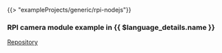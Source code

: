 {{> "exampleProjects/generic/rpi-nodejs"}}

### RPI camera module example in {{ $language_details.name }}
[Repository](https://github.com/resin-io-projects/resin-rpi-nodejs-picamera)
